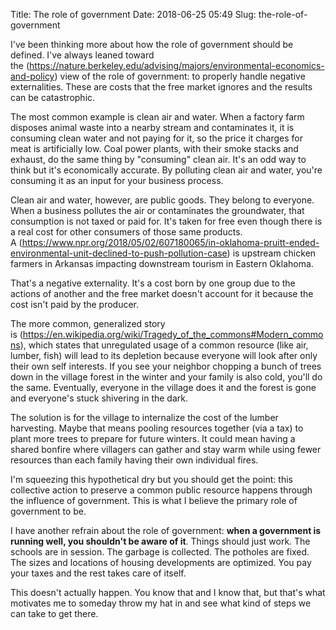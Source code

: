 Title: The role of government
Date: 2018-06-25 05:49
Slug: the-role-of-government

I've been thinking more about how the role of government should be defined. I've always leaned toward the (https://nature.berkeley.edu/advising/majors/environmental-economics-and-policy) view of the role of government: to properly handle negative externalities. These are costs that the free market ignores and the results can be catastrophic.

The most common example is clean air and water. When a factory farm disposes animal waste into a nearby stream and contaminates it, it is consuming clean water and not paying for it, so the price it charges for meat is artificially low. Coal power plants, with their smoke stacks and exhaust, do the same thing by "consuming" clean air. It's an odd way to think but it's economically accurate. By polluting clean air and water, you're consuming it as an input for your business process.

Clean air and water, however, are public goods. They belong to everyone. When a business pollutes the air or contaminates the groundwater, that consumption is not taxed or paid for. It's taken for free even though there is a real cost for other consumers of those same products. A (https://www.npr.org/2018/05/02/607180065/in-oklahoma-pruitt-ended-environmental-unit-declined-to-push-pollution-case) is upstream chicken farmers in Arkansas impacting downstream tourism in Eastern Oklahoma.

That's a negative externality. It's a cost born by one group due to the actions of another and the free market doesn't account for it because the cost isn't paid by the producer.

The more common, generalized story is (https://en.wikipedia.org/wiki/Tragedy_of_the_commons#Modern_commons), which states that unregulated usage of a common resource (like air, lumber, fish) will lead to its depletion because everyone will look after only their own self interests. If you see your neighbor chopping a bunch of trees down in the village forest in the winter and your family is also cold, you'll do the same. Eventually, everyone in the village does it and the forest is gone and everyone's stuck shivering in the dark.

The solution is for the village to internalize the cost of the lumber harvesting. Maybe that means pooling resources together (via a tax) to plant more trees to prepare for future winters. It could mean having a shared bonfire where villagers can gather and stay warm while using fewer resources than each family having their own individual fires.

I'm squeezing this hypothetical dry but you should get the point: this collective action to preserve a common public resource happens through the influence of government. This is what I believe the primary role of government to be.

I have another refrain about the role of government: **when a government is running well, you shouldn't be aware of it**. Things should just work. The schools are in session. The garbage is collected. The potholes are fixed. The sizes and locations of housing developments are optimized. You pay your taxes and the rest takes care of itself.

This doesn't actually happen. You know that and I know that, but that's what motivates me to someday throw my hat in and see what kind of steps we can take to get there.